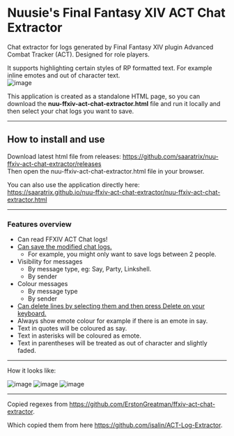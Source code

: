 # Nuusie's Final Fantasy XIV ACT Chat Extractor
Chat extractor for logs generated by Final Fantasy XIV plugin Advanced Combat Tracker (ACT). 
Designed for role players.

It supports highlighting certain styles of RP formatted text. 
For example inline emotes and out of character text. \
![image](https://user-images.githubusercontent.com/16946048/135769339-64f9a416-8adf-45de-90ba-712557f3306a.png)

This application is created as a standalone HTML page, so you can download the **nuu-ffxiv-act-chat-extractor.html** file and run it locally and then select your chat logs you want to save.



----
## How to install and use
Download latest html file from releases: https://github.com/saaratrix/nuu-ffxiv-act-chat-extractor/releases \
Then open the nuu-ffxiv-act-chat-extractor.html file in your browser.


You can also use the application directly here: https://saaratrix.github.io/nuu-ffxiv-act-chat-extractor/nuu-ffxiv-act-chat-extractor.html 

---
### Features overview
* Can read FFXIV ACT Chat logs!
* [Can save the modified chat logs.](../../wiki/Save-Chat) 
  * For example, you might only want to save logs between 2 people.
* Visibility for messages
  * By message type, eg: Say, Party, Linkshell.
  * By sender
* Colour messages
  * By message type
  * By sender
* [Can delete lines by selecting them and then press Delete on your keyboard.](../../wiki/Delete-Lines)
* Always show emote colour for example if there is an emote in say.
* Text in quotes will be coloured as say.
* Text in asterisks will be coloured as emote.
* Text in parentheses will be treated as out of character and slightly faded.


----
How it looks like:

![image](https://user-images.githubusercontent.com/16946048/138957510-7879b850-9cc5-45d1-9ed9-4dcd2ea44a75.png)
![image](https://user-images.githubusercontent.com/16946048/132962660-8a319c7e-2b5f-4985-8bce-5e88d99d9346.png)
![image](https://user-images.githubusercontent.com/16946048/132962667-e09a2a7a-8076-47f5-b8e5-a74b301d4028.png)

----
Copied regexes from https://github.com/ErstonGreatman/ffxiv-act-chat-extractor. 

Which copied them from here https://github.com/isalin/ACT-Log-Extractor.


